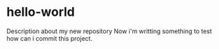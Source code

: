 # hello-world
Description about my new repository
Now i'm writting something to test how can i commit this project.
